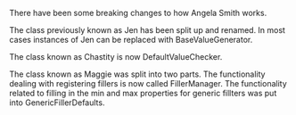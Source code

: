 There have been some breaking changes to how Angela Smith works.

The class previously known as Jen has been split up and renamed. In most cases instances of Jen can be replaced with BaseValueGenerator. 

The class known as Chastity is now DefaultValueChecker.

The class known as Maggie was split into two parts. The functionality dealing with registering fillers is now called FillerManager. The functionality related to filling in the min and max properties for generic fillters was put into GenericFillerDefaults. 